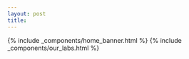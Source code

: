 ```yaml
---
layout: post
title: 
---
```


<div class="home-page">
    {% include _components/home_banner.html %}
    {% include _components/our_labs.html %}
</div>